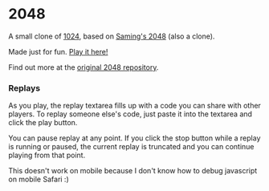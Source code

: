 # 2048
A small clone of [1024](https://play.google.com/store/apps/details?id=com.veewo.a1024), based on [Saming's 2048](http://saming.fr/p/2048/) (also a clone).

Made just for fun. [Play it here!](http://sdmtr.github.io/2048/)

Find out more at the [original 2048 repository](https://github.com/gabrielecirulli/2048).

### Replays

As you play, the replay textarea fills up with a code you can share with other players. To replay someone else's code, just paste it into the textarea and click the play button.

You can pause replay at any point. If you click the stop button while a replay is running or paused, the current replay is truncated and you can continue playing from that point.

This doesn't work on mobile because I don't know how to debug javascript on mobile Safari :)